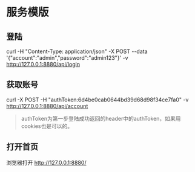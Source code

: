 # 服务模版
## 登陆
curl -H "Content-Type: application/json" -X POST  --data '{"account":"admin","password":"admin123"}' -v  http://127.0.0.1:8880/api/login

## 获取账号
curl -X POST -H "authToken:6d4be0cab0644bd39d68d98f34ce7fa0" -v http://127.0.0.1:8880/api/account
> authToken为第一步登陆成功返回的header中的authToken，如果用cookies也是可以的。

## 打开首页
浏览器打开 http://127.0.0.1:8880/
